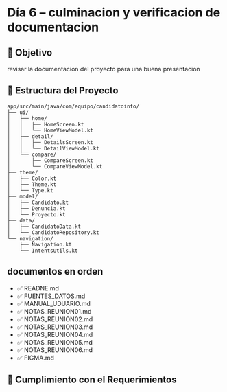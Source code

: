 # Día 6 – culminacion y verificacion de documentacion

## 🎯 Objetivo

revisar la documentacion del proyecto para una buena presentacion

## 📁 Estructura del Proyecto
```
app/src/main/java/com/equipo/candidatoinfo/
├── ui/
│   ├── home/
│   │   ├── HomeScreen.kt
│   │   └── HomeViewModel.kt
│   ├── detail/
│   │   ├── DetailsScreen.kt
│   │   └── DetailViewModel.kt
│   └── compare/
│       ├── CompareScreen.kt
│       └── CompareViewModel.kt
├── theme/
│   ├── Color.kt
│   ├── Theme.kt
│   └── Type.kt
├── model/
│   ├── Candidato.kt
│   ├── Denuncia.kt
│   └── Proyecto.kt
├── data/
│   ├── CandidatoData.kt
│   └── CandidatoRepository.kt
└── navigation/
    ├── Navigation.kt
    └── IntentsUtils.kt
```


## documentos en orden

- ✅ READNE.md
- ✅ FUENTES_DATOS.md
- ✅ MANUAL_UDUARIO.md
- ✅ NOTAS_REUNION01.md
- ✅ NOTAS_REUNION02.md
- ✅ NOTAS_REUNION03.md
- ✅ NOTAS_REUNION04.md
- ✅ NOTAS_REUNION05.md
- ✅ NOTAS_REUNION06.md
- ✅ FIGMA.md


## 🎯 Cumplimiento con el  Requerimientos


#
